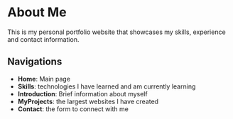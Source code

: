 # About Me 

This is my personal portfolio website that showcases my skills, experience and contact information.

## Navigations
- **Home**: Main page
- **Skills**: technologies I have learned and am currently learning
- **Introduction**: Brief information about myself
- **MyProjects**: the largest websites I have created
- **Contact**: the form to connect with me
